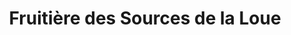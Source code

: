 ---
title: "Fruitière des Sources de la Loue"
url: /saint-gorgon-main/fruitiere-des-sources-de-la-loue/
shop: fromage
---